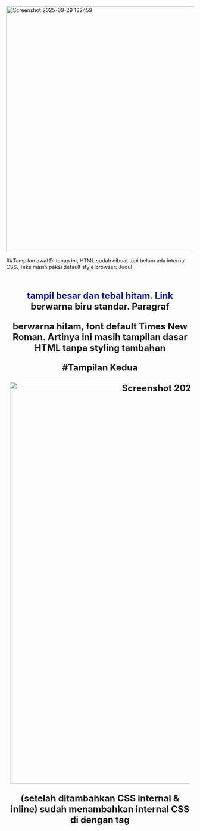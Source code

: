 <img width="937" height="660" alt="Screenshot 2025-09-29 132459" src="https://github.com/user-attachments/assets/55af0005-9df8-4285-bcbd-b1b6dd7a8f60" />



##Tampilan awal
Di tahap ini, HTML sudah dibuat tapi belum ada internal CSS.
Teks masih pakai default style browser:
Judul <h1> tampil besar dan tebal hitam.
Link <a> berwarna biru standar.
Paragraf <p> berwarna hitam, font default Times New Roman.
Artinya ini masih tampilan dasar HTML tanpa styling tambahan




#Tampilan Kedua




<img width="958" height="1078" alt="Screenshot 2025-09-29 141522" src="https://github.com/user-attachments/assets/5d65b431-083f-431f-aeb3-fd8cee7d9b12" />




(setelah ditambahkan CSS internal & inline)
sudah menambahkan internal CSS di <head> dengan tag <style>.
Contohnya:
body {
  font-family: 'Open Sans', sans-serif;
}
h1 {
  font-size: 24px;
  color: #0F189F;
  text-align: center;
  padding: 20px 10px;
}
h1 i {
  color: #6d6a6b;
}


##Perubahan yang terlihat:
<h1> (judul) jadi biru tua dan rata tengah.
<i> di dalam <h1> (kata Inline CSS) berubah warna abu-abu.
Font keseluruhan berubah dari Times New Roman ke sans-serif.
<p> sudah diberi inline CSS → style="text-align: center; color: #ccd8e4;" sehingga teks paragraf jadi rata tengah dengan warna abu-abu kebiruan.


Gambar 3

<img width="950" height="1071" alt="Screenshot 2025-09-29 142021" src="https://github.com/user-attachments/assets/f0bc0293-36fa-4ce9-a7ff-b6561ef2cefe" />


##Sebelum Styling (HTML Dasar)
Tampilan halaman web yang masih sangat sederhana dengan karakteristik:
Judul "CSS Internal dan Inline CSS" di bagian atas
Navigasi hijau dengan 3 tombol: "CSS Dasar", "CSS Eksternal", "HTML Dasar"
Teks "Hello World" berwarna biru tua/navy
Paragraf penjelasan dengan warna abu-abu terang (hampir tidak terlihat)
Link "Informasi selengkapnya" berwarna biru standar
Background putih polos
Layout minimal tanpa styling khusus


Gambar 4

<img width="963" height="1078" alt="Screenshot 2025-09-29 142105" src="https://github.com/user-attachments/assets/4d293257-574e-4ab7-818d-502db293d64b" />



##Setelah Styling (Dengan CSS)
Tampilan halaman web yang sudah diberi styling CSS dengan perubahan:
Perubahan Visual:
Background biru tosca/teal menutupi sebagian besar halaman
Teks "Hello World" sekarang berwarna putih dan lebih kontras
Paragraf sekarang berwarna putih dan mudah dibaca dengan latar biru
Button "Informasi selengkapnya" berubah menjadi:
Background merah
Teks putih
Bentuk kotak dengan padding yang jelas

-Teknik CSS yang Digunakan:
Kemungkinan besar menggunakan kombinasi:
CSS Internal (di dalam tag <style> di HTML) untuk styling umum
Inline CSS (langsung di tag HTML) untuk styling spesifik
Perubahan warna background, font color, padding, dan styling button


